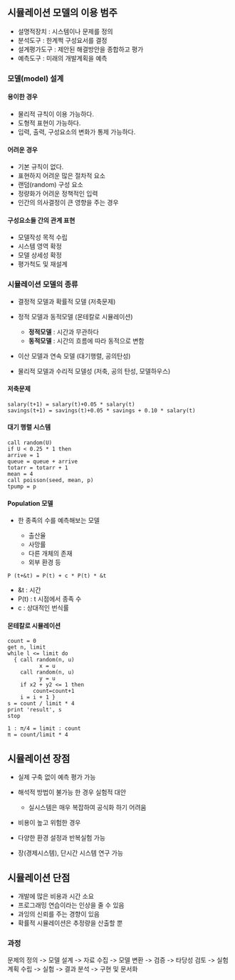 ## 시뮬레이션 모델의 이용 범주

- 설명적장치 : 시스템이나 문제를 정의
- 분석도구 : 한계쩍 구성요서를 결정
- 설계평가도구 : 제안된 해결방안을 종합하고 평가
- 예측도구 : 미래의 개발계획을 예측

### 모델(model) 설계

#### 용이한 경우

- 물리적 규칙이 이용 가능하다.
- 도형적 표현이 가능하다.
- 입력, 출력, 구성요소의 변화가 통제 가능하다.

#### 어려운 경우

- 기본 규칙이 없다.
- 표현하지 어려운 많은 절차적 요소
- 랜덤(random) 구성 요소
- 정량화가 어려운 정책적인 입력
- 인간의 의사결정이 큰 영향을 주는 경우

#### 구성요소들 간의 관계 표현

- 모델작성 목적 수립
- 시스템 영역 확정
- 모델 상세성 확정
- 평가척도 및 재설계

### 시뮬레이션 모델의 종류

- 결정적 모델과 확률적 모델 (저축문제)
- 정적 모델과 동적모델 (몬테칼로 시뮬레이션)

  - **정적모델** : 시간과 무관하다
  - **동적모델** : 시간의 흐름에 따라 동적으로 변함

- 이산 모델과 연속 모델 (대기행렬, 공의탄성)
- 물리적 모델과 수리적 모델성 (저축, 공의 탄성, 모델하우스)

#### 저축문제

```
salary(t+1) = salary(t)+0.05 * salary(t)
savings(t+1) = savings(t)+0.05 * savings + 0.10 * salary(t)
```

#### 대기 행렬 시스템

```
call random(U)
if U < 0.25 * 1 then
arrive = 1
queue = queue + arrive
totarr = totarr + 1
mean = 4
call poisson(seed, mean, p)
tpump = p
```

#### Population 모델

- 한 종족의 수를 예측해보는 모델

  - 출산율
  - 사망률
  - 다른 개체의 존재
  - 외부 환경 등

```
P (t+&t) = P(t) + c * P(t) * &t
```

- &t : 시간
- P(t) : t 시점에서 종족 수
- c : 상대적인 번식률

#### 몬테칼로 시뮬레이션

```
count = 0
get n, limit
while l <= limit do
  { call random(n, u)
          x = u
    call random(n, u)
          y = u
    if x2 + y2 <= 1 then
        count=count+1
    i = i + 1 }
s = count / limit * 4
print 'result', s
stop

1 : π/4 = limit : count
π = count/limit * 4
```

## 시뮬레이션 장점

- 실제 구축 없이 예측 평가 가능
- 해석적 방법이 불가능 한 경우 실험적 대안

  - 실시스템은 매우 복잡하여 공식화 하기 어려움

- 비용이 높고 위험한 경우
- 다양한 환경 설정과 반복실험 가능
- 장(경제시스템), 단시간 시스템 연구 가능

## 시뮬레이션 단점

- 개발에 많은 비용과 시간 소요
- 프로그래밍 연습이라는 인상을 줄 수 있음
- 과잉의 신뢰를 주는 경향이 있음
- 확률적 시뮬레이션은 추정량을 산출할 뿐

### 과정

문제의 정의 -> 모델 설계 -> 자료 수집 -> 모델 변환 -> 검증 -> 타당성 검토 -> 실험계획 수립 -> 실험 -> 결과 분석 -> 구현 및 문서화
